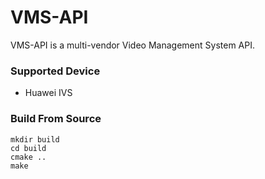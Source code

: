 # VMS-API

VMS-API is a multi-vendor Video Management System API.

### Supported Device

- Huawei IVS

### Build From Source

```
mkdir build
cd build
cmake ..
make
```
